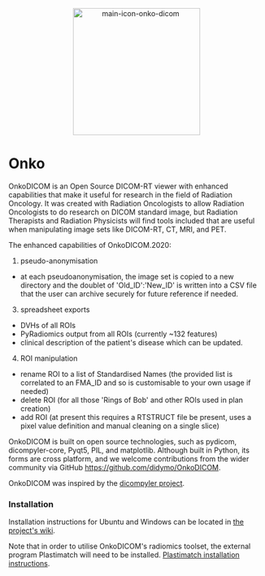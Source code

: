 <p align="center"><img src="src/res/images/onkodicom_main_banner.png?raw=true" alt="main-icon-onko-dicom" width="250"></p>

# Onko
OnkoDICOM is an Open Source DICOM-RT viewer with enhanced capabilities that make it useful for research in the field of Radiation Oncology. It was created with Radiation Oncologists to allow Radiation Oncologists to do research on DICOM standard image, but Radiation Therapists and Radiation Physicists will find tools included that are useful when manipulating image sets like DICOM-RT, CT, MRI, and PET.

The enhanced capabilities of OnkoDICOM.2020:
1. pseudo-anonymisation
- at each pseudoanonymisation, the image set is copied to a new directory and the doublet of 'Old_ID':'New_ID' is written into a CSV file that the user can archive securely for future reference if needed.  
3. spreadsheet exports
- DVHs of all ROIs
- PyRadiomics output from all ROIs (currently ~132 features)
- clinical description of the patient's disease which can be updated.
4. ROI manipulation
- rename ROI to a list of Standardised Names (the provided list is correlated to an FMA_ID and so is customisable to your own usage if needed)
- delete ROI (for all those 'Rings of Bob' and other ROIs used in plan creation)
- add ROI (at present this requires a RTSTRUCT file be present, uses a pixel value definition and manual cleaning on a single slice)

OnkoDICOM is built on open source technologies, such as pydicom, dicompyler-core, Pyqt5, PIL, and matplotlib. Although built in Python, its forms are cross platform, and  we welcome contributions from the wider community via GitHub https://github.com/didymo/OnkoDICOM.

OnkoDICOM was inspired by the [dicompyler project](https://github.com/bastula/dicompyler).

### Installation
Installation instructions for Ubuntu and Windows can be located in [the project's wiki](https://github.com/didymo/OnkoDICOM/wiki/Installation-Instructions).

Note that in order to utilise OnkoDICOM's radiomics toolset, the external program Plastimatch will need to be installed. [Plastimatch installation instructions](https://github.com/didymo/OnkoDICOM/wiki/Installation-Instructions#plastimatch).
